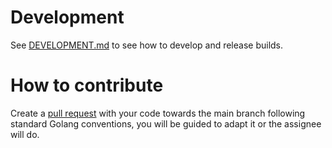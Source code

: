 # Development

See [DEVELOPMENT.md](DEVELOPMENT.md) to see how to develop and release builds.

# How to contribute

Create a [pull request](https://github.com/luskaner/ageLANServer/pulls) with your code towards the main branch
following standard Golang conventions, you will be guided to adapt it or the assignee will do.
